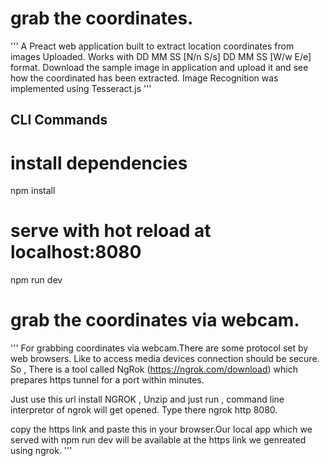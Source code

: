 # grab the coordinates.
''' A Preact web application built to extract location coordinates from images Uploaded. 
    Works with DD MM SS [N/n S/s]  DD MM SS [W/w E/e] format.
    Download the sample image in application and upload it and see how the coordinated has been extracted.
    Image Recognition was implemented using Tesseract.js
'''

## CLI Commands


# install dependencies
npm install

# serve with hot reload at localhost:8080
npm run dev

# grab the coordinates via webcam.
'''
For grabbing coordinates via webcam.There are some protocol set by web browsers.
Like to access media devices connection should be secure.
So , There is a tool called NgRok (https://ngrok.com/download) which prepares https tunnel for a port 
within minutes.

Just use this url install NGROK , Unzip and just run , command line interpretor of ngrok will get opened.
Type there ngrok http 8080.

copy the https link and paste this in your browser.Our local app which we served with npm run dev will
be available at the https link we genreated using ngrok.
'''